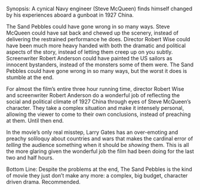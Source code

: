 Synopsis: A cynical Navy engineer (Steve McQueen) finds himself changed by his experiences aboard a gunboat in 1927 China.

The Sand Pebbles could have gone wrong in so many ways.  Steve McQueen could have sat back and chewed up the scenery, instead of delivering the restrained performance he does.  Director Robert Wise could have been much more heavy handed with both the dramatic and political aspects of the story, instead of letting them creep up on you subtly.  Screenwriter Robert Anderson could have painted the US sailors as innocent bystanders, instead of the monsters some of them were.  The Sand Pebbles could have gone wrong in so many ways, but the worst it does is stumble at the end.

For almost the film’s entire three hour running time, director Robert Wise and screenwriter Robert Anderson do a wonderful job of reflecting the social and political climate of 1927 China through eyes of Steve McQueen’s character.  They take a complex situation and make it intensely personal, allowing the viewer to come to their own conclusions, instead of preaching at them.  Until then end.

In the movie’s only real misstep, Larry Gates has an over-emoting and preachy soliloquy about countries and wars that makes the cardinal error of <em>telling</em> the audience something when it should be <em>showing</em> them.  This is all the more glaring given the wonderful job the film had been doing for the last two and half hours.

Bottom Line: Despite the problems at the end, The Sand Pebbles is the kind of movie they just don’t make any more: a complex, big budget, character driven drama.  Recommended.


